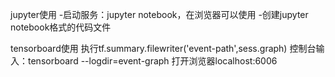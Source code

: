 jupyter使用
-启动服务：jupyter notebook，在浏览器可以使用
-创建jupyter notebook格式的代码文件

tensorboard使用
执行tf.summary.filewriter('event-path',sess.graph)
控制台输入：tensorboard --logdir=event-graph
打开浏览器localhost:6006
